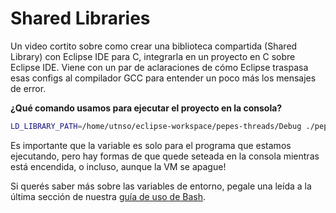 # Shared Libraries

Un video cortito sobre como crear una biblioteca compartida (Shared Library) con
Eclipse IDE para C, integrarla en un proyecto en C sobre Eclipse IDE. Viene con
un par de aclaraciones de cómo Eclipse traspasa esas configs al compilador GCC
para entender un poco más los mensajes de error.

<YouTube v="A6dhc9cCI18"/>

**¿Qué comando usamos para ejecutar el proyecto en la consola?**

```bash
LD_LIBRARY_PATH=/home/utnso/eclipse-workspace/pepes-threads/Debug ./pepes-main/pepes-main
```

Es importante que la variable es solo para el programa que estamos ejecutando,
pero hay formas de que quede seteada en la consola mientras está encendida, o
incluso, aunque la VM se apague!

Si querés saber más sobre las variables de entorno, pegale una leída a la última
sección de nuestra
[guía de uso de Bash](/guias/consola/bash#variables-de-entorno).

